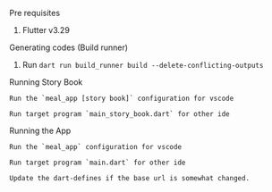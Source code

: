 Pre requisites
1. Flutter v3.29


Generating codes (Build runner)
1. Run `dart run build_runner build --delete-conflicting-outputs`

Running Story Book

    Run the `meal_app [story book]` configuration for vscode 

    Run target program `main_story_book.dart` for other ide

Running the App

    Run the `meal_app` configuration for vscode 

    Run target program `main.dart` for other ide

    Update the dart-defines if the base url is somewhat changed.